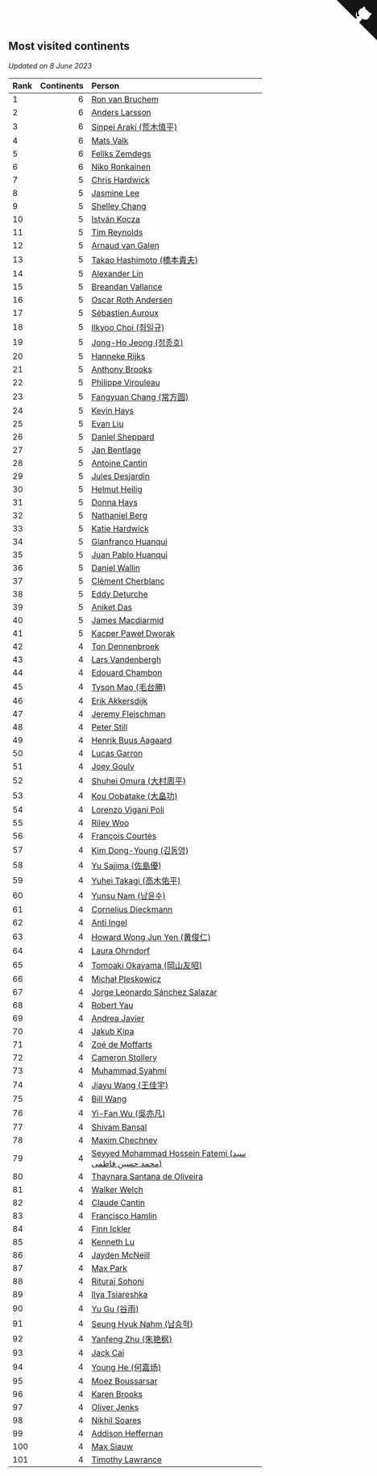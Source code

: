 ## Most visited continents

*Updated on  8 June 2023*

| Rank | Continents | Person |
| :--- | ---: | :--- |
| 1 | 6 | [Ron van Bruchem](https://www.worldcubeassociation.org/persons/2003BRUC01) |
| 2 | 6 | [Anders Larsson](https://www.worldcubeassociation.org/persons/2003LARS01) |
| 3 | 6 | [Sinpei Araki (荒木慎平)](https://www.worldcubeassociation.org/persons/2006ARAK01) |
| 4 | 6 | [Mats Valk](https://www.worldcubeassociation.org/persons/2007VALK01) |
| 5 | 6 | [Feliks Zemdegs](https://www.worldcubeassociation.org/persons/2009ZEMD01) |
| 6 | 6 | [Niko Ronkainen](https://www.worldcubeassociation.org/persons/2010RONK01) |
| 7 | 5 | [Chris Hardwick](https://www.worldcubeassociation.org/persons/2003HARD01) |
| 8 | 5 | [Jasmine Lee](https://www.worldcubeassociation.org/persons/2003LEEJ01) |
| 9 | 5 | [Shelley Chang](https://www.worldcubeassociation.org/persons/2004CHAN04) |
| 10 | 5 | [István Kocza](https://www.worldcubeassociation.org/persons/2005KOCZ01) |
| 11 | 5 | [Tim Reynolds](https://www.worldcubeassociation.org/persons/2005REYN01) |
| 12 | 5 | [Arnaud van Galen](https://www.worldcubeassociation.org/persons/2006GALE01) |
| 13 | 5 | [Takao Hashimoto (橋本貴夫)](https://www.worldcubeassociation.org/persons/2007HASH01) |
| 14 | 5 | [Alexander Lin](https://www.worldcubeassociation.org/persons/2007LING01) |
| 15 | 5 | [Breandan Vallance](https://www.worldcubeassociation.org/persons/2007VALL01) |
| 16 | 5 | [Oscar Roth Andersen](https://www.worldcubeassociation.org/persons/2008ANDE02) |
| 17 | 5 | [Sébastien Auroux](https://www.worldcubeassociation.org/persons/2008AURO01) |
| 18 | 5 | [Ilkyoo Choi (최일규)](https://www.worldcubeassociation.org/persons/2008CHOI04) |
| 19 | 5 | [Jong-Ho Jeong (정종호)](https://www.worldcubeassociation.org/persons/2008JONG03) |
| 20 | 5 | [Hanneke Rijks](https://www.worldcubeassociation.org/persons/2008RIJK01) |
| 21 | 5 | [Anthony Brooks](https://www.worldcubeassociation.org/persons/2008SEAR01) |
| 22 | 5 | [Philippe Virouleau](https://www.worldcubeassociation.org/persons/2008VIRO01) |
| 23 | 5 | [Fangyuan Chang (常方圆)](https://www.worldcubeassociation.org/persons/2009CHAN04) |
| 24 | 5 | [Kevin Hays](https://www.worldcubeassociation.org/persons/2009HAYS01) |
| 25 | 5 | [Evan Liu](https://www.worldcubeassociation.org/persons/2009LIUE01) |
| 26 | 5 | [Daniel Sheppard](https://www.worldcubeassociation.org/persons/2009SHEP01) |
| 27 | 5 | [Jan Bentlage](https://www.worldcubeassociation.org/persons/2010BENT01) |
| 28 | 5 | [Antoine Cantin](https://www.worldcubeassociation.org/persons/2010CANT02) |
| 29 | 5 | [Jules Desjardin](https://www.worldcubeassociation.org/persons/2010DESJ01) |
| 30 | 5 | [Helmut Heilig](https://www.worldcubeassociation.org/persons/2010HEIL02) |
| 31 | 5 | [Donna Hays](https://www.worldcubeassociation.org/persons/2011HAYS02) |
| 32 | 5 | [Nathaniel Berg](https://www.worldcubeassociation.org/persons/2012BERG04) |
| 33 | 5 | [Katie Hardwick](https://www.worldcubeassociation.org/persons/2013ENGE01) |
| 34 | 5 | [Gianfranco Huanqui](https://www.worldcubeassociation.org/persons/2013HUAN29) |
| 35 | 5 | [Juan Pablo Huanqui](https://www.worldcubeassociation.org/persons/2013HUAN30) |
| 36 | 5 | [Daniel Wallin](https://www.worldcubeassociation.org/persons/2013WALL03) |
| 37 | 5 | [Clément Cherblanc](https://www.worldcubeassociation.org/persons/2014CHER05) |
| 38 | 5 | [Eddy Deturche](https://www.worldcubeassociation.org/persons/2014DETU01) |
| 39 | 5 | [Aniket Das](https://www.worldcubeassociation.org/persons/2015DASA02) |
| 40 | 5 | [James Macdiarmid](https://www.worldcubeassociation.org/persons/2015MACD03) |
| 41 | 5 | [Kacper Paweł Dworak](https://www.worldcubeassociation.org/persons/2020DWOR01) |
| 42 | 4 | [Ton Dennenbroek](https://www.worldcubeassociation.org/persons/2003DENN01) |
| 43 | 4 | [Lars Vandenbergh](https://www.worldcubeassociation.org/persons/2003VAND01) |
| 44 | 4 | [Edouard Chambon](https://www.worldcubeassociation.org/persons/2004CHAM01) |
| 45 | 4 | [Tyson Mao (毛台勝)](https://www.worldcubeassociation.org/persons/2004MAOT02) |
| 46 | 4 | [Erik Akkersdijk](https://www.worldcubeassociation.org/persons/2005AKKE01) |
| 47 | 4 | [Jeremy Fleischman](https://www.worldcubeassociation.org/persons/2005FLEI01) |
| 48 | 4 | [Peter Still](https://www.worldcubeassociation.org/persons/2005STIL01) |
| 49 | 4 | [Henrik Buus Aagaard](https://www.worldcubeassociation.org/persons/2006BUUS01) |
| 50 | 4 | [Lucas Garron](https://www.worldcubeassociation.org/persons/2006GARR01) |
| 51 | 4 | [Joey Gouly](https://www.worldcubeassociation.org/persons/2007GOUL01) |
| 52 | 4 | [Shuhei Omura (大村周平)](https://www.worldcubeassociation.org/persons/2007OMUR01) |
| 53 | 4 | [Kou Oobatake (大畠功)](https://www.worldcubeassociation.org/persons/2007OOBA01) |
| 54 | 4 | [Lorenzo Vigani Poli](https://www.worldcubeassociation.org/persons/2007POLI01) |
| 55 | 4 | [Riley Woo](https://www.worldcubeassociation.org/persons/2007WOOR01) |
| 56 | 4 | [François Courtès](https://www.worldcubeassociation.org/persons/2008COUR01) |
| 57 | 4 | [Kim Dong-Young (김동영)](https://www.worldcubeassociation.org/persons/2008DONG02) |
| 58 | 4 | [Yu Sajima (佐島優)](https://www.worldcubeassociation.org/persons/2008SAJI01) |
| 59 | 4 | [Yuhei Takagi (高木佑平)](https://www.worldcubeassociation.org/persons/2008TAKA01) |
| 60 | 4 | [Yunsu Nam (남윤수)](https://www.worldcubeassociation.org/persons/2008YUNS02) |
| 61 | 4 | [Cornelius Dieckmann](https://www.worldcubeassociation.org/persons/2009DIEC01) |
| 62 | 4 | [Anti Ingel](https://www.worldcubeassociation.org/persons/2009INGE01) |
| 63 | 4 | [Howard Wong Jun Yen (黄俊仁)](https://www.worldcubeassociation.org/persons/2009JUNY01) |
| 64 | 4 | [Laura Ohrndorf](https://www.worldcubeassociation.org/persons/2009OHRN01) |
| 65 | 4 | [Tomoaki Okayama (岡山友昭)](https://www.worldcubeassociation.org/persons/2009OKAY01) |
| 66 | 4 | [Michał Pleskowicz](https://www.worldcubeassociation.org/persons/2009PLES01) |
| 67 | 4 | [Jorge Leonardo Sánchez Salazar](https://www.worldcubeassociation.org/persons/2009SALA01) |
| 68 | 4 | [Robert Yau](https://www.worldcubeassociation.org/persons/2009YAUR01) |
| 69 | 4 | [Andrea Javier](https://www.worldcubeassociation.org/persons/2010JAVI01) |
| 70 | 4 | [Jakub Kipa](https://www.worldcubeassociation.org/persons/2010KIPA01) |
| 71 | 4 | [Zoé de Moffarts](https://www.worldcubeassociation.org/persons/2010MOFF02) |
| 72 | 4 | [Cameron Stollery](https://www.worldcubeassociation.org/persons/2010STOL01) |
| 73 | 4 | [Muhammad Syahmi](https://www.worldcubeassociation.org/persons/2010SYAH03) |
| 74 | 4 | [Jiayu Wang (王佳宇)](https://www.worldcubeassociation.org/persons/2010WANG53) |
| 75 | 4 | [Bill Wang](https://www.worldcubeassociation.org/persons/2010WANG68) |
| 76 | 4 | [Yi-Fan Wu (吳亦凡)](https://www.worldcubeassociation.org/persons/2010WUIF01) |
| 77 | 4 | [Shivam Bansal](https://www.worldcubeassociation.org/persons/2011BANS02) |
| 78 | 4 | [Maxim Chechnev](https://www.worldcubeassociation.org/persons/2011CHEC01) |
| 79 | 4 | [Seyyed Mohammad Hossein Fatemi (سید محمد حسین فاطمی)](https://www.worldcubeassociation.org/persons/2011FATE01) |
| 80 | 4 | [Thaynara Santana de Oliveira](https://www.worldcubeassociation.org/persons/2011OLIV03) |
| 81 | 4 | [Walker Welch](https://www.worldcubeassociation.org/persons/2011WELC01) |
| 82 | 4 | [Claude Cantin](https://www.worldcubeassociation.org/persons/2012CANT01) |
| 83 | 4 | [Francisco Hamlin](https://www.worldcubeassociation.org/persons/2012HAML01) |
| 84 | 4 | [Finn Ickler](https://www.worldcubeassociation.org/persons/2012ICKL01) |
| 85 | 4 | [Kenneth Lu](https://www.worldcubeassociation.org/persons/2012LUKE01) |
| 86 | 4 | [Jayden McNeill](https://www.worldcubeassociation.org/persons/2012MCNE01) |
| 87 | 4 | [Max Park](https://www.worldcubeassociation.org/persons/2012PARK03) |
| 88 | 4 | [Rituraj Sohoni](https://www.worldcubeassociation.org/persons/2012SOHO01) |
| 89 | 4 | [Ilya Tsiareshka](https://www.worldcubeassociation.org/persons/2012TERE01) |
| 90 | 4 | [Yu Gu (谷雨)](https://www.worldcubeassociation.org/persons/2013GUYU01) |
| 91 | 4 | [Seung Hyuk Nahm (남승혁)](https://www.worldcubeassociation.org/persons/2013NAHM01) |
| 92 | 4 | [Yanfeng Zhu (朱艳枫)](https://www.worldcubeassociation.org/persons/2013ZHUY02) |
| 93 | 4 | [Jack Cai](https://www.worldcubeassociation.org/persons/2014CAIJ02) |
| 94 | 4 | [Young He (何嘉炀)](https://www.worldcubeassociation.org/persons/2014HEYO01) |
| 95 | 4 | [Moez Boussarsar](https://www.worldcubeassociation.org/persons/2015BOUS02) |
| 96 | 4 | [Karen Brooks](https://www.worldcubeassociation.org/persons/2015BROO01) |
| 97 | 4 | [Oliver Jenks](https://www.worldcubeassociation.org/persons/2015JENK02) |
| 98 | 4 | [Nikhil Soares](https://www.worldcubeassociation.org/persons/2015SOAR01) |
| 99 | 4 | [Addison Heffernan](https://www.worldcubeassociation.org/persons/2016HEFF01) |
| 100 | 4 | [Max Siauw](https://www.worldcubeassociation.org/persons/2017SIAU02) |
| 101 | 4 | [Timothy Lawrance](https://www.worldcubeassociation.org/persons/2017LAWR04) |


<a href="https://github.com/JustinTimeCuber/wca_statistics" class="github-corner" aria-label="View source on Github"><svg width="80" height="80" viewBox="0 0 250 250" style="fill:#151513; color:#fff; position: absolute; top: 0; border: 0; right: 0;" aria-hidden="true"><path d="M0,0 L115,115 L130,115 L142,142 L250,250 L250,0 Z"></path><path d="M128.3,109.0 C113.8,99.7 119.0,89.6 119.0,89.6 C122.0,82.7 120.5,78.6 120.5,78.6 C119.2,72.0 123.4,76.3 123.4,76.3 C127.3,80.9 125.5,87.3 125.5,87.3 C122.9,97.6 130.6,101.9 134.4,103.2" fill="currentColor" style="transform-origin: 130px 106px;" class="octo-arm"></path><path d="M115.0,115.0 C114.9,115.1 118.7,116.5 119.8,115.4 L133.7,101.6 C136.9,99.2 139.9,98.4 142.2,98.6 C133.8,88.0 127.5,74.4 143.8,58.0 C148.5,53.4 154.0,51.2 159.7,51.0 C160.3,49.4 163.2,43.6 171.4,40.1 C171.4,40.1 176.1,42.5 178.8,56.2 C183.1,58.6 187.2,61.8 190.9,65.4 C194.5,69.0 197.7,73.2 200.1,77.6 C213.8,80.2 216.3,84.9 216.3,84.9 C212.7,93.1 206.9,96.0 205.4,96.6 C205.1,102.4 203.0,107.8 198.3,112.5 C181.9,128.9 168.3,122.5 157.7,114.1 C157.9,116.9 156.7,120.9 152.7,124.9 L141.0,136.5 C139.8,137.7 141.6,141.9 141.8,141.8 Z" fill="currentColor" class="octo-body"></path></svg></a><style>.github-corner:hover .octo-arm{animation:octocat-wave 560ms ease-in-out}@keyframes octocat-wave{0%,100%{transform:rotate(0)}20%,60%{transform:rotate(-25deg)}40%,80%{transform:rotate(10deg)}}@media (max-width:500px){.github-corner:hover .octo-arm{animation:none}.github-corner .octo-arm{animation:octocat-wave 560ms ease-in-out}}</style>
